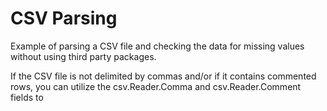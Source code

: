 # CSV Parsing

Example of parsing a CSV file and checking the data for missing values without using third party packages.

If the CSV file is not delimited by commas and/or if it contains commented rows, you can utilize the csv.Reader.Comma and csv.Reader.Comment fields to
